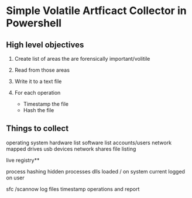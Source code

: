 # Simple Volatile Artficact Collector in Powershell

## High level objectives

1. Create list of areas the are forensically important/volitile

2. Read from those areas

3. Write it to a text file

4. For each operation
    - Timestamp the file
    - Hash the file

## Things to collect

operating system
hardware list
software list
accounts/users
network
mapped drives
usb devices
network shares
file listing

live registry**

process hashing
hidden processes
dlls loaded / on system
current logged on user

sfc /scannow
log files
timestamp operations and report
